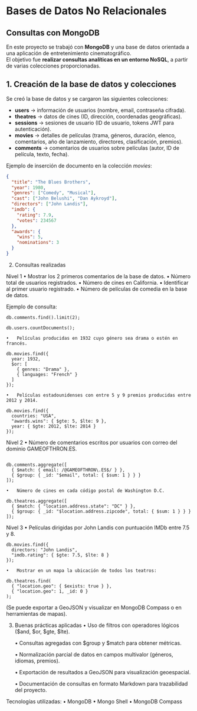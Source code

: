 # Bases de Datos No Relacionales  
## Consultas con MongoDB  

En este proyecto se trabajó con **MongoDB** y una base de datos orientada a una aplicación de entretenimiento cinematográfico.  
El objetivo fue **realizar consultas analíticas en un entorno NoSQL**, a partir de varias colecciones proporcionadas.  


## 1. Creación de la base de datos y colecciones  

Se creó la base de datos y se cargaron las siguientes colecciones:  

- **users** → información de usuarios (nombre, email, contraseña cifrada).  
- **theatres** → datos de cines (ID, dirección, coordenadas geográficas).  
- **sessions** → sesiones de usuario (ID de usuario, tokens JWT para autenticación).  
- **movies** → detalles de películas (trama, géneros, duración, elenco, comentarios, año de lanzamiento, directores, clasificación, premios).  
- **comments** → comentarios de usuarios sobre películas (autor, ID de película, texto, fecha).  

Ejemplo de inserción de documento en la colección *movies*:  

```json
{
  "title": "The Blues Brothers",
  "year": 1980,
  "genres": ["Comedy", "Musical"],
  "cast": ["John Belushi", "Dan Aykroyd"],
  "directors": ["John Landis"],
  "imdb": {
    "rating": 7.9,
    "votes": 234567
  },
  "awards": {
    "wins": 5,
    "nominations": 3
  }
}

```

2. Consultas realizadas

Nivel 1
	•	Mostrar los 2 primeros comentarios de la base de datos.
	•	Número total de usuarios registrados.
	•	Número de cines en California.
	•	Identificar al primer usuario registrado.
	•	Número de películas de comedia en la base de datos.

Ejemplo de consulta:
```
db.comments.find().limit(2);

db.users.countDocuments();
```

	•	Películas producidas en 1932 cuyo género sea drama o estén en francés.

```
db.movies.find({
  year: 1932,
  $or: [
    { genres: "Drama" },
    { languages: "French" }
  ]
});

```

	•	Películas estadounidenses con entre 5 y 9 premios producidas entre 2012 y 2014.

```
db.movies.find({
  countries: "USA",
  "awards.wins": { $gte: 5, $lte: 9 },
  year: { $gte: 2012, $lte: 2014 }
});

```

Nivel 2
	•	Número de comentarios escritos por usuarios con correo del dominio GAMEOFTHRON.ES.
```

db.comments.aggregate([
  { $match: { email: /@GAMEOFTHRON\.ES$/ } },
  { $group: { _id: "$email", total: { $sum: 1 } } }
]);
```
	•	Número de cines en cada código postal de Washington D.C.

```
db.theatres.aggregate([
  { $match: { "location.address.state": "DC" } },
  { $group: { _id: "$location.address.zipcode", total: { $sum: 1 } } }
]);
```

Nivel 3
	•	Películas dirigidas por John Landis con puntuación IMDb entre 7.5 y 8.

```
db.movies.find({
  directors: "John Landis",
  "imdb.rating": { $gte: 7.5, $lte: 8 }
});
```

	•	Mostrar en un mapa la ubicación de todos los teatros:

```
db.theatres.find(
  { "location.geo": { $exists: true } },
  { "location.geo": 1, _id: 0 }
);
```

(Se puede exportar a GeoJSON y visualizar en MongoDB Compass o en herramientas de mapas).


3. Buenas prácticas aplicadas
	•	Uso de filtros con operadores lógicos ($and, $or, $gte, $lte).

	•	Consultas agregadas con $group y $match para obtener métricas.

	•	Normalización parcial de datos en campos multivalor (géneros, idiomas, premios).

	•	Exportación de resultados a GeoJSON para visualización geoespacial.

	•	Documentación de consultas en formato Markdown para trazabilidad del proyecto.


Tecnologías utilizadas:
	•	MongoDB
	•	Mongo Shell
	•	MongoDB Compass

